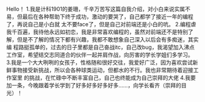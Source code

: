 Hello！
 1.我是计科1901的姜珊，千辛万苦写这篇自我介绍，对小白来说实属不易，但最后在各种帮助下终于成功，激动的要哭了，自己都学了接近一年的编程了，再说自己是小白就 太不要face了，但是自己对前端还是小白的吭。 
2.编程虐我千百遍，我待他永远如初恋，我是非常喜欢编程的，虽然对前端还不是特别了解，但是不了解的情况下都有兴趣，我都不敢想象自己深入以后会有多痴迷，其实编 程路挺孤单的，过去的日子里都是自己奋战itc，自己改bug，我渴望加入沸点工作室，希望结交志同道合的伙伴一起并肩作战，向厉害的学长学姐们多学习。 
3.我是一个大大咧咧的女孩子，性格随和很好交往，我爱好广泛，因为喜欢尝试新鲜事物接受新挑战，所以会各种球类运动，但都水的不行。我也非常期待着迎接工作室里 的挑战，在忙碌中不断丰富自己，自己也终能成为自己崇拜的大佬
4.我要加一条，今晚跟着学长学到了好多好多好多好多……，向学长看齐（崇拜的目光）！